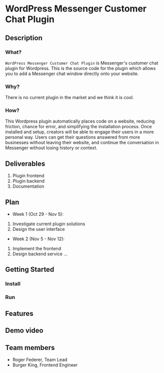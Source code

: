 # WordPress Messenger Customer Chat Plugin

## Description
### What?

`WordPress Messenger Customer Chat Plugin` is Messenger's customer chat plugin for Wordpress.
This is the source code for the plugin which allows you to add a Messenger chat window directly onto
your website.

### Why?

There is no current plugin in the market and we think it is cool.

### How?

This Wordpress plugin automatically
places code on a website, reducing friction, chance for error, and simplifying
the installation process. Once installed and setup, creators will be able to
engage their users in a more personal way. Users can get their questions answered
from more businesses without leaving their website, and continue the conversation
in Messenger without losing history or context. 

## Deliverables

1. Plugin frontend
2. Plugin backend 
3. Documentation 

## Plan

* Week 1 (Oct 29 - Nov 5):

1. Investigate current plugin solutions
2. Design the user interface

* Week 2 (Nov 5 - Nov 12):

1. Implement the frontend
2. Design backend service
...

## Getting Started
### Install
### Run

## Features

## Demo video


## Team members

* Roger Federer, Team Lead
* Burger King, Frontend Engineer

